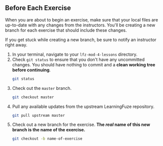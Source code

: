 Before Each Exercise
--

When you are about to begin an exercise, make sure that your local files are up-to-date with any changes from the instructors. You'll be creating a new branch for each exercise that should include these changes.

If you get stuck while creating a new branch, be sure to notify an instructor right away.

1. In your terminal, navigate to your `lfz-mod-4-lessons` directory.
2. Check `git status` to ensure that you don't have any uncommitted changes. You should have nothing to commit and a **clean working tree before continuing**.
    ```bash
    git status
    ```
3. Check out the `master` branch.
    ```bash
    git checkout master
    ```
4. Pull any available updates from the upstream LearningFuze repository.
    ```bash
    git pull upstream master
    ```
5. Check out a new branch for the exercise. **The _real_ name of this new branch is the name of the exercise.**
    ```bash
    git checkout -b name-of-exercise
    ```
